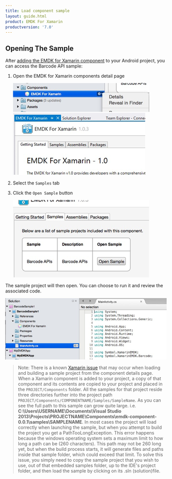 ```yaml
---
title: Load component sample
layout: guide.html
product: EMDK For Xamarin
productversion: '7.0'
---
```



## Opening The Sample
After [adding the EMDK for Xamarin component](../component/install) to your Android project, you can access the Barcode API sample:

1. Open the EMDK for Xamarin components detail page

	![img](../../images/component/details-button.jpg)
	![img](../../images/component/details.jpg)
2. Select the `Samples` tab
3. Click the `Open Sample` button

	![img](../../images/component/samples-tab.jpg)

The sample project will then open. You can choose to run it and review the associated code.

![img](../../images/component/sample-opened.jpg)

> Note: There is a known [Xamarin issue](https://bugzilla.xamarin.com/show_bug.cgi?id=17662) that may occur when loading and building a sample project from the component details page. When a Xamarin component is added to your project, a copy of that component and its contents are copied to your project and placed in the `PROJECT/Components` folder. All the samples for that project reside three directories further into the project path  `PROJECT/Components/COMPONENTNAME/Samples/SampleName`. As you can see the full path to this sample can grow quite large. i.e. **C:\Users\USERNAME\Documents\Visual Studio 2013\Projects\PROJECTNAME\Components\emdk-component-0.0.1\samples\SAMPLENAME**.  In most cases the project will load correctly when launching the sample, but when you attempt to build the project you get a PathTooLongException. This error happens because the windows operating system sets a maximum limit to how long a path can be (260 characters). This path may not be 260 long yet, but when the build process starts, it will generate files and paths inside that sample folder, which could exceed that limit.  To solve this issue, you simply need to copy the sample project that you wish to use, out of that embedded samples folder, up to the IDE's project folder, and then load the sample by clicking on its .sln (solution)file.















